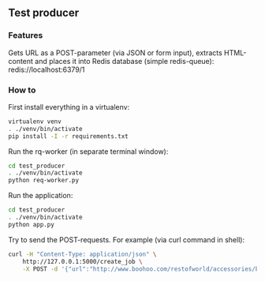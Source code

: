 ## Test producer

### Features
Gets URL as a POST-parameter (via JSON or form input), extracts HTML-content and places it into Redis database (simple redis-queue): redis://localhost:6379/1

### How to

First install everything in a virtualenv:

```bash
virtualenv venv
. ./venv/bin/activate
pip install -I -r requirements.txt
```
Run the rq-worker (in separate terminal window):
```bash
cd test_producer
. ./venv/bin/activate
python req-worker.py
```

Run the application:

```bash
cd test_producer
. ./venv/bin/activate
python app.py
```

Try to send the POST-requests. For example (via curl command in shell):
```bash
curl -H "Content-Type: application/json" \
    http://127.0.0.1:5000/create_job \
    -X POST -d '{"url":"http://www.boohoo.com/restofworld/accessories/beauty/icat/beauty#esp_pg=1"}'
```
